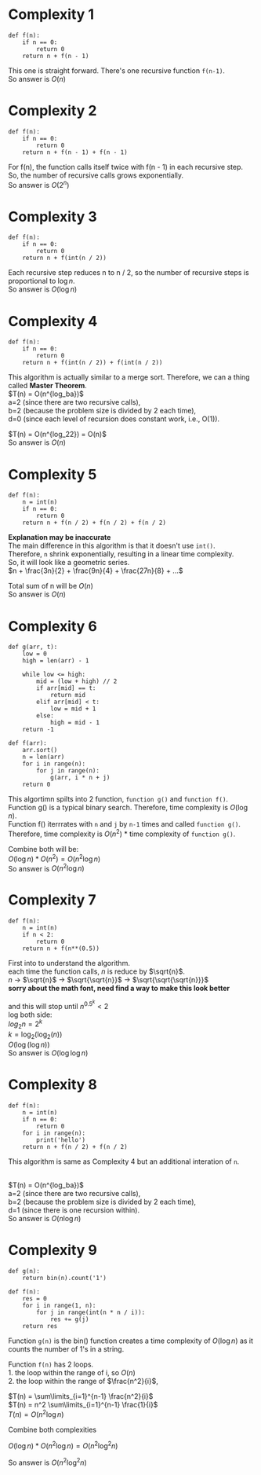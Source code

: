 # Complexity 1

```
def f(n):
    if n == 0:
        return 0
    return n + f(n - 1)
```

This one is straight forward. There's one recursive function ```f(n-1)```.
<br>So answer is $O(n)$

# Complexity 2

```
def f(n):
    if n == 0:
        return 0
    return n + f(n - 1) + f(n - 1)
```

For f(n), the function calls itself twice with f(n - 1) in each recursive step.
<br>So, the number of recursive calls grows exponentially.
<br>So answer is $O(2^n)$

# Complexity 3

```
def f(n):
    if n == 0:
        return 0
    return n + f(int(n / 2))
```

Each recursive step reduces n to n / 2, so the number of recursive steps is proportional to $\log n$.
<br>So answer is $O(\log n)$

# Complexity 4

```
def f(n):
    if n == 0:
        return 0
    return n + f(int(n / 2)) + f(int(n / 2))
```

This algorithm is actually similar to a merge sort. Therefore, we can a thing called **Master Theorem**.
<br>$T(n) = O(n^\{log_ba})$
<br>a=2 (since there are two recursive calls),
<br>b=2 (because the problem size is divided by 2 each time),
<br>d=0 (since each level of recursion does constant work, i.e., O(1)).

$T(n) = O(n^\{log_22}) = O(n)$ 
<br>So answer is $O(n)$

# Complexity 5

```
def f(n):
    n = int(n)
    if n == 0:
        return 0
    return n + f(n / 2) + f(n / 2) + f(n / 2)
```

**Explanation may be inaccurate**
<br>The main difference in this algorithm is that it doesn't use `int()`.
<br>Therefore, `n` shrink exponentially, resulting in a linear time complexity.
<br>So, it will look like a geometric series.
<br>$n + \frac{3n}{2} + \frac{9n}{4} + \frac{27n}{8} + ...$

Total sum of n will be $O(n)$
<br>So answer is $O(n)$


# Complexity 6

```
def g(arr, t):    
    low = 0
    high = len(arr) - 1

    while low <= high:
        mid = (low + high) // 2
        if arr[mid] == t:
            return mid
        elif arr[mid] < t:
            low = mid + 1
        else:
            high = mid - 1
    return -1

def f(arr):
    arr.sort()
    n = len(arr)
    for i in range(n):
        for j in range(n):
            g(arr, i * n + j)
    return 0
```

This algortimn spilts into 2 function, ```function g()``` and ```function f()```.
<br>Function g() is a typical binary search. Therefore, time complexity is $O(\log n)$.
<br>Function f() iterrrates with ```n``` and ```j``` by ```n-1``` times and called ```function g()```. Therefore, time complexity is $O(n^2)$ * time complexity of ```function g()```.

Combine both will be:
<br>$O(\log n) * O(n^2) = O(n^2\log n)$ 
<br>So answer is $O(n^2\log n)$

# Complexity 7

```
def f(n):
    n = int(n)
    if n < 2:
        return 0
    return n + f(n**(0.5))
```

First into to understand the algorithm.
<br>each time the function calls, $n$ is reduce by $\sqrt{n}$.
<br>$n$ -> $`\sqrt{n}`$ -> $`\sqrt{\sqrt{n}}`$ -> $`\sqrt{\sqrt{\sqrt{n}}}`$
<br>**sorry about the math font, need find a way to make this look better**

and this will stop until $n^{0.5^k} < 2$
<br> log both side: 
<br> $log_2n = 2^k$
<br> $k = \log_2(\log_2(n))$
<br> $O(\log(\log n))$
<br>So answer is $O(\log\log n)$

# Complexity 8

```
def f(n):
    n = int(n)
    if n == 0:
        return 0
    for i in range(n):
        print('hello')
    return n + f(n / 2) + f(n / 2)
```

This algorithm is same as Complexity 4 but an additional interation of `n`.

<br>$T(n) = O(n^\{log_ba})$
<br>a=2 (since there are two recursive calls),
<br>b=2 (because the problem size is divided by 2 each time),
<br>d=1 (since there is one recursion within).
<br>So answer is $O(n\log n)$

# Complexity 9

```
def g(n):
    return bin(n).count('1')

def f(n):
    res = 0
    for i in range(1, n):
        for j in range(int(n * n / i)):
            res += g(j)
    return res
```

Function ```g(n)``` is the bin() function creates a time complexity of $O(\log n)$ as it counts the number of 1's in a string.

Function ```f(n)``` has 2 loops.
<br>1. the loop within the range of i, so $O(n)$
<br>2. the loop within the range of $\frac{n^2}{i}$, 

$T(n) = \sum\limits_{i=1}^{n-1} \frac{n^2}{i}$
<br>$T(n) = n^2 \sum\limits_{i=1}^{n-1} \frac{1}{i}$
<br>$T(n) = O(n^2\log n)$

Combine both complexities

$O(\log n) * O(n^2\log n) = O(n^2\log^2 n)$

So answer is $O(n^2\log^2 n)$
​
